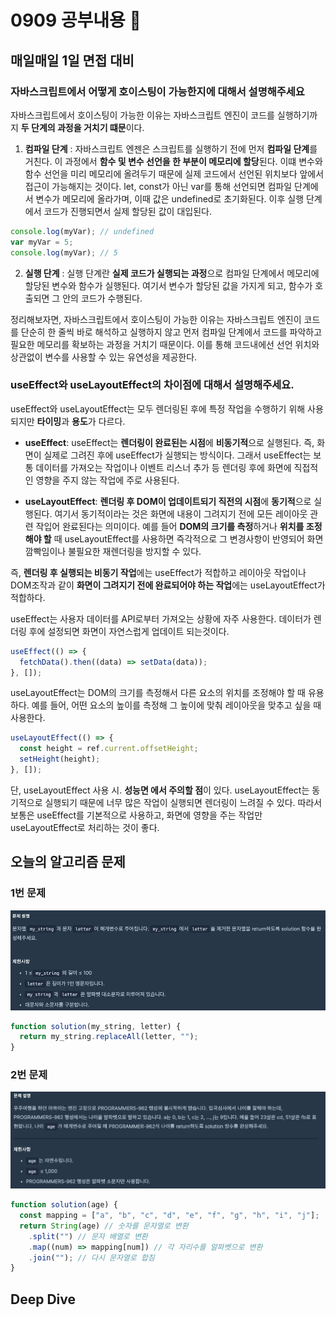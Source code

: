 # 0909 공부내용 📖

## 매일매일 1일 면접 대비

### **자바스크립트에서 어떻게 호이스팅이 가능한지에 대해서 설명해주세요**

자바스크립트에서 호이스팅이 가능한 이유는 자바스크립트 엔진이 코드를 실행하기까지 **두 단계의 과정을 거치기 떄문**이다.

1. **컴파일 단계** : 자바스크립트 엔젠은 스크립트를 실행하기 전에 먼저 **컴파일 단계**를 거친다. 이 과정에서 **함수 및 변수 선언을 한 부분이 메모리에 할당**된다. 이떄 변수와 함수 선언을 미리 메모리에 올려두기 때문에 실제 코드에서 선언된 위치보다 앞에서 접근이 가능해지는 것이다. let, const가 아닌 var를 통해 선언되면 컴파일 단계에서 변수가 메모리에 올라가며, 이때 값은 undefined로 초기화된다. 이후 실행 단계에서 코드가 진행되면서 실제 할당된 값이 대입된다.

```js
console.log(myVar); // undefined
var myVar = 5;
console.log(myVar); // 5
```

2. **실행 단계** : 실행 단계란 **실제 코드가 실행되는 과정**으로 컴파일 단계에서 메모리에 할당된 변수와 함수가 실행된다. 여기서 변수가 할당된 값을 가지게 되고, 함수가 호출되면 그 안의 코드가 수행된다.

정리해보자면, 자바스크립트에서 호이스팅이 가능한 이유는 자바스크립트 엔진이 코드를 단순히 한 줄씩 바로 해석하고 실행하지 않고 먼저 컴파일 단계에서 코드를 파악하고 필요한 메모리를 확보하는 과정을 거치기 때문이다. 이를 통해 코드내에선 선언 위치와 상관없이 변수를 사용할 수 있는 유연성을 제공한다.

### **useEffect와 useLayoutEffect의 차이점에 대해서 설명해주세요.**

useEffect와 useLayoutEffect는 모두 렌더링된 후에 특정 작업을 수행하기 위해 사용되지만 **타이밍**과 **용도**가 다르다.

- **useEffect**: useEffect는 **렌더링이 완료된는 시점**에 **비동기적**으로 실행된다. 즉, 화면이 실제로 그려진 후에 useEffect가 실행되는 방식이다. 그래서 useEffect는 보통 데이터를 가져오는 작업이나 이벤트 리스너 추가 등 렌더링 후에 화면에 직접적인 영향을 주지 않는 작업에 주로 사용된다.

- **useLayoutEffect**: **렌더링 후 DOM이 업데이트되기 직전의 시점**에 **동기적**으로 실행된다. 여기서 동기적이라는 것은 화면에 내용이 그려지기 전에 모든 레이아웃 관련 작입어 완료된다는 의미이다. 예를 들어 **DOM의 크기를 측정**하거나 **위치를 조정해야 할** 때 useLayoutEffect를 사용하면 즉각적으로 그 변경사항이 반영되어 화면 깜빡임이나 불필요한 재렌더링을 방지할 수 있다.

즉, **렌더링 후 실행되는 비동기 작업**에는 useEffect가 적합하고 레이아웃 작업이나 DOM조작과 같이 **화면이 그려지기 전에 완료되어야 하는 작업**에는 useLayoutEffect가 적합하다.

useEffect는 사용자 데이터를 API로부터 가져오는 상황에 자주 사용한다. 데이터가 렌더링 후에 설정되면 화면이 자연스럽게 업데이트 되는것이다.

```jsx
useEffect(() => {
  fetchData().then((data) => setData(data));
}, []);
```

useLayoutEffect는 DOM의 크기를 측정해서 다른 요소의 위치를 조정해야 할 때 유용하다. 예를 들어, 어떤 요소의 높이를 측정해 그 높이에 맞춰 레이아웃을 맞추고 싶을 때 사용한다.

```jsx
useLayoutEffect(() => {
  const height = ref.current.offsetHeight;
  setHeight(height);
}, []);
```

단, useLayoutEffect 사용 시. **성능면 에서 주의할 점**이 있다. useLayoutEffect는 동기적으로 실행되기 때문에 너무 많은 작업이 실행되면 렌더링이 느려질 수 있다. 따라서 보통은 useEffect를 기본적으로 사용하고, 화면에 영향을 주는 작업만 useLayoutEffect로 처리하는 것이 좋다.

## 오늘의 알고리즘 문제

### 1번 문제

![alt text](image.png)

```js
function solution(my_string, letter) {
  return my_string.replaceAll(letter, "");
}
```

### 2번 문제

![alt text](image-1.png)

```js
function solution(age) {
  const mapping = ["a", "b", "c", "d", "e", "f", "g", "h", "i", "j"];
  return String(age) // 숫자를 문자열로 변환
    .split("") // 문자 배열로 변환
    .map((num) => mapping[num]) // 각 자리수를 알파벳으로 변환
    .join(""); // 다시 문자열로 합침
}
```

## Deep Dive
